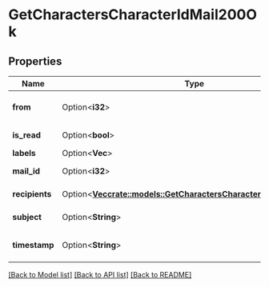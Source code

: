 # GetCharactersCharacterIdMail200Ok

## Properties

Name | Type | Description | Notes
------------ | ------------- | ------------- | -------------
**from** | Option<**i32**> | From whom the mail was sent | [optional]
**is_read** | Option<**bool**> | is_read boolean | [optional]
**labels** | Option<**Vec<i32>**> | labels array | [optional]
**mail_id** | Option<**i32**> | mail_id integer | [optional]
**recipients** | Option<[**Vec<crate::models::GetCharactersCharacterIdMailRecipient>**](get_characters_character_id_mail_recipient.md)> | Recipients of the mail | [optional]
**subject** | Option<**String**> | Mail subject | [optional]
**timestamp** | Option<**String**> | When the mail was sent | [optional]

[[Back to Model list]](../README.md#documentation-for-models) [[Back to API list]](../README.md#documentation-for-api-endpoints) [[Back to README]](../README.md)


